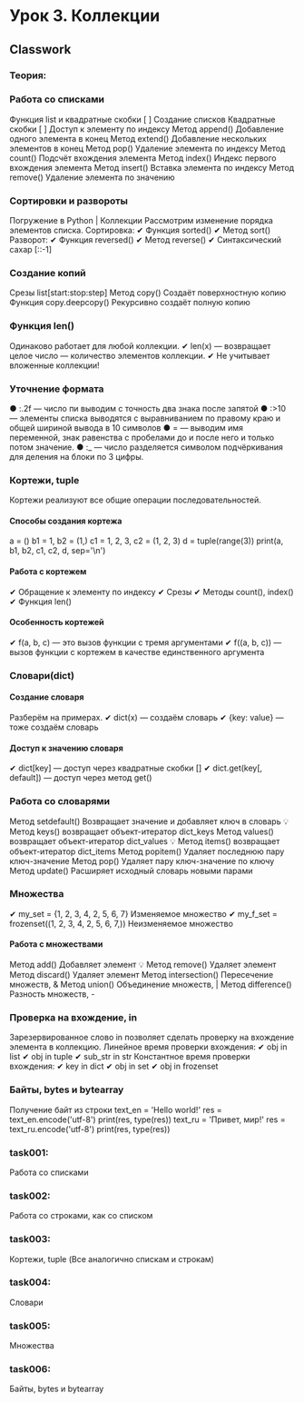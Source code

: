 # Урок 3. Коллекции

## Classwork

### Теория:

### Работа со списками

Функция list и квадратные скобки [ ]
Создание списков
Квадратные скобки [ ]
Доступ к элементу по индексу
Метод append()
Добавление одного элемента в конец
Метод extend()
Добавление нескольких элементов в конец
Метод pop()
Удаление элемента по индексу
Метод count()
Подсчёт вхождения элемента
Метод index()
Индекс первого вхождения элемента
Метод insert()
Вставка элемента по индексу
Метод remove()
Удаление элемента по значению

### Сортировки и развороты

Погружение в Python | Коллекции
Рассмотрим изменение порядка элементов списка.
Сортировка:
✔ Функция sorted()
✔ Метод sort()
Разворот:
✔ Функция reversed()
✔ Метод reverse()
✔ Синтаксический сахар [::-1]

### Создание копий

Срезы
list[start:stop:step]
Метод copy()
Создаёт поверхностную
копию
Функция copy.deepcopy()
Рекурсивно создаёт
полную копию

### Функция len()

Одинаково работает для любой коллекции.
✔ len(x) — возвращает целое число — количество
элементов коллекции.
✔ Не учитывает вложенные коллекции!

### Уточнение формата

● :.2f — число пи выводим с точность два знака после запятой
● :>10 — элементы списка выводятся с выравниванием по правому краю и
общей шириной вывода в 10 символов
● = — выводим имя переменной, знак равенства с пробелами до и после него и
только потом значение.
● :_ — число разделяется символом подчёркивания для деления на блоки по 3
цифры.

### Кортежи, tuple

Кортежи реализуют все общие операции последовательностей.

#### Способы создания кортежа

a = ()
b1 = 1,
b2 = (1,)
c1 = 1, 2, 3,
c2 = (1, 2, 3)
d = tuple(range(3))
print(a, b1, b2, c1,
c2, d, sep='\n')

#### Работа с кортежем

✔ Обращение к элементу
по индексу
✔ Срезы
✔ Методы count(), index()
✔ Функция len()

#### Особенность кортежей

✔ f(a, b, c) — это вызов функции
с тремя аргументами
✔ f((a, b, c)) — вызов функции
с кортежем в качестве
единственного аргумента

### Словари(dict)

#### Создание словаря

Разберём на примерах.
✔ dict(x) — создаём словарь
✔ {key: value} — тоже создаём словарь

#### Доступ к значению словаря

✔ dict[key] — доступ через квадратные скобки []
✔ dict.get(key[, default]) — доступ через метод get()

### Работа со словарями

Метод setdefault()
Возвращает значение и добавляет
ключ в словарь
💡 Метод keys()
возвращает объект-итератор dict_keys
Метод values()
возвращает объект-итератор dict_values
💡 Метод items()
возвращает объект-итератор dict_items
Метод popitem()
Удаляет последнюю пару ключ-значение
Метод pop()
Удаляет пару ключ-значение по ключу
Метод update()
Расширяет исходный словарь новыми парами

### Множества

✔ my_set = {1, 2, 3, 4, 2, 5, 6, 7}
Изменяемое множество
✔ my_f_set = frozenset((1, 2, 3, 4, 2, 5, 6, 7,))
Неизменяемое множество

#### Работа с множествами

Метод add()
Добавляет элемент
💡 Метод remove()
Удаляет элемент
Метод discard()
Удаляет элемент
Метод intersection()
Пересечение множеств, &
Метод union()
Объединение множеств, |
Метод difference()
Разность множеств, -

### Проверка на вхождение, in

Зарезервированное слово in позволяет сделать
проверку на вхождение элемента в коллекцию.
Линейное время проверки вхождения:
✔ obj in list
✔ obj in tuple
✔ sub_str in str
Константное время проверки вхождения:
✔ key in dict
✔ obj in set
✔ obj in frozenset

### Байты, bytes и bytearray

Получение байт из строки
text_en = 'Hello world!'
res = text_en.encode('utf-8')
print(res, type(res))
text_ru = 'Привет, мир!'
res = text_ru.encode('utf-8')
print(res, type(res))

### task001:

Работа со списками

### task002:

Работа со строками, как со списком

### task003:

Кортежи, tuple (Все аналогично спискам и строкам)

### task004:

Словари

### task005:

Множества

### task006:

Байты, bytes и bytearray
